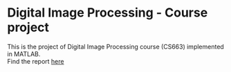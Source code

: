 # Digital Image Processing - Course project
This is the project of Digital Image Processing course (CS663) implemented in MATLAB.  
Find the report [here](./DIP_project_report.pdf)
